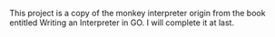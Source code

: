 This project is a copy of the monkey interpreter origin from the book entitled Writing an Interpreter in GO.
I will complete it at last.
